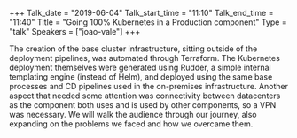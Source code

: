 +++
Talk_date = "2019-06-04"
Talk_start_time = "11:10"
Talk_end_time = "11:40"
Title = "Going 100% Kubernetes in a Production component"
Type = "talk"
Speakers = ["joao-vale"]
+++

The creation of the base cluster infrastructure, sitting outside of the deployment pipelines, was automated through Terraform. The Kubernetes deployment themselves were generated using Rudder, a simple internal templating engine (instead of Helm), and deployed using the same base processes and CD pipelines used in the on-premises infrastructure. Another aspect that needed some attention was connectivity between datacenters as the component both uses and is used by other components, so a VPN was necessary. We will walk the audience through our journey, also expanding on the problems we faced and how we overcame them.